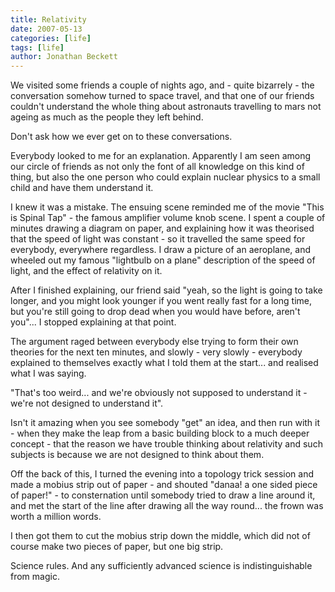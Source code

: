 ```yaml
---
title: Relativity
date: 2007-05-13
categories: [life]
tags: [life]
author: Jonathan Beckett
---
```


We visited some friends a couple of nights ago, and - quite bizarrely - the conversation somehow turned to space travel, and that one of our friends couldn't understand the whole thing about astronauts travelling to mars not ageing as much as the people they left behind.

Don't ask how we ever get on to these conversations.

Everybody looked to me for an explanation. Apparently I am seen among our circle of friends as not only the font of all knowledge on this kind of thing, but also the one person who could explain nuclear physics to a small child and have them understand it.

I knew it was a mistake. The ensuing scene reminded me of the movie "This is Spinal Tap" - the famous amplifier volume knob scene. I spent a couple of minutes drawing a diagram on paper, and explaining how it was theorised that the speed of light was constant - so it travelled the same speed for everybody, everywhere regardless. I draw a picture of an aeroplane, and wheeled out my famous "lightbulb on a plane" description of the speed of light, and the effect of relativity on it.

After I finished explaining, our friend said "yeah, so the light is going to take longer, and you might look younger if you went really fast for a long time, but you're still going to drop dead when you would have before, aren't you"... I stopped explaining at that point.

The argument raged between everybody else trying to form their own theories for the next ten minutes, and slowly - very slowly - everybody explained to themselves exactly what I told them at the start... and realised what I was saying.

"That's too weird... and we're obviously not supposed to understand it - we're not designed to understand it".

Isn't it amazing when you see somebody "get" an idea, and then run with it - when they make the leap from a basic building block to a much deeper concept - that the reason we have trouble thinking about relativity and such subjects is because we are not designed to think about them.

Off the back of this, I turned the evening into a topology trick session and made a mobius strip out of paper - and shouted "danaa! a one sided piece of paper!" - to consternation until somebody tried to draw a line around it, and met the start of the line after drawing all the way round... the frown was worth a million words.

I then got them to cut the mobius strip down the middle, which did not of course make two pieces of paper, but one big strip.

Science rules. And any sufficiently advanced science is indistinguishable from magic.